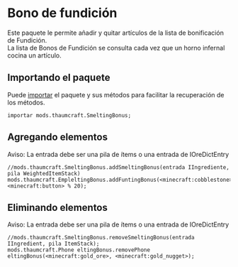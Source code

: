 # Bono de fundición

Este paquete le permite añadir y quitar artículos de la lista de bonificación de Fundición.  
La lista de Bonos de Fundición se consulta cada vez que un horno infernal cocina un artículo.

## Importando el paquete

Puede [importar](/AdvancedFunctions/Import/) el paquete y sus métodos para facilitar la recuperación de los métodos.

```zenscript
importar mods.thaumcraft.SmeltingBonus;
```

## Agregando elementos

Aviso: La entrada debe ser una pila de ítems o una entrada de IOreDictEntry

```zenscript
//mods.thaumcraft.SmeltingBonus.addSmeltingBonus(entrada IIngrediente, pila WeightedItemStack)
mods.thaumcraft.EmpleltingBonus.addFuntingBonus(<minecraft:cobblestone>, <minecraft:button> % 20);
```

## Eliminando elementos

Aviso: La entrada debe ser una pila de ítems o una entrada de IOreDictEntry

```zenscript
//mods.thaumcraft.SmeltingBonus.removeSmeltingBonus(entrada IIngredient, pila ItemStack);
mods.thaumcraft.Phone eltingBonus.removePhone eltingBonus(<minecraft:gold_ore>, <minecraft:gold_nugget>);
```